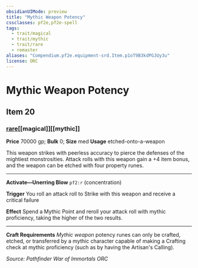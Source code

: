 ```yaml
---
obsidianUIMode: preview
title: "Mythic Weapon Potency"
cssclasses: pf2e,pf2e-spell
tags:
  - trait/magical
  - trait/mythic
  - trait/rare
  - remaster
aliases: "Compendium.pf2e.equipment-srd.Item.p1oT9B3kdPGJUy3u"
license: ORC
---
```

# Mythic Weapon Potency
## Item 20
### [rare](rare "Rare Rarity Trait")[[magical]][[mythic]]


**Price** 70000 gp; 
**Bulk** 0; **Size** med
**Usage** etched-onto-a-weapon

This weapon strikes with peerless accuracy to pierce the defenses of the mightiest monstrosities. Attack rolls with this weapon gain a +4 item bonus, and the weapon can be etched with four property runes.

* * *

**Activate—Unerring Blow** `pf2:r` (concentration)

**Trigger** You roll an attack roll to Strike with this weapon and receive a critical failure

**Effect** Spend a Mythic Point and reroll your attack roll with mythic proficiency, taking the higher of the two results.

* * *

**Craft Requirements** _Mythic weapon_ potency runes can only be crafted, etched, or transferred by a mythic character capable of making a Crafting check at mythic proficiency (such as by having the Artisan's Calling).

*Source: Pathfinder War of Immortals*
*ORC*
